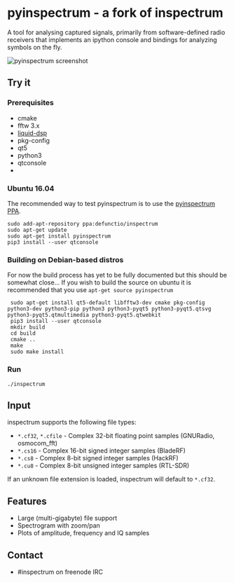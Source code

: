 # pyinspectrum - a fork of inspectrum
A tool for analysing captured signals, primarily from software-defined radio receivers that implements an ipython console and bindings for analyzing symbols on the fly.

![pyinspectrum screenshot](https://raw.githubusercontent.com/defunctio/defunctio.github.io/master/inspectrum-screenshot.png)

## Try it
### Prerequisites

 * cmake
 * fftw 3.x
 * [liquid-dsp](https://github.com/jgaeddert/liquid-dsp)
 * pkg-config
 * qt5
 * python3
 * qtconsole
 * 
 
### Ubuntu 16.04
  The recommended way to test pyinspectrum is to use the [pyinspectrum PPA](https://launchpad.net/~defunctio/+archive/ubuntu/inspectrum).
  ```
  sudo add-apt-repository ppa:defunctio/inspectrum
  sudo apt-get update
  sudo apt-get install pyinspectrum
  pip3 install --user qtconsole
  ```

### Building on Debian-based distros
  For now the build process has yet to be fully documented but this should be somewhat close... If you wish to build the source on ubuntu it is recommended that you use `apt-get source pyinspectrum`
    
 ```   
  sudo apt-get install qt5-default libfftw3-dev cmake pkg-config python3-dev python3-pip python3 python3-pyqt5 python3-pyqt5.qtsvg python3-pyqt5.qtmultimedia python3-pyqt5.qtwebkit
  pip3 install --user qtconsole
  mkdir build
  cd build
  cmake ..
  make
  sudo make install
 ```
### Run

    ./inspectrum

## Input
inspectrum supports the following file types:
 * `*.cf32`, `*.cfile` - Complex 32-bit floating point samples (GNURadio, osmocom_fft)
 * `*.cs16` - Complex 16-bit signed integer samples (BladeRF)
 * `*.cs8` - Complex 8-bit signed integer samples (HackRF)
 * `*.cu8` - Complex 8-bit unsigned integer samples (RTL-SDR)

If an unknown file extension is loaded, inspectrum will default to `*.cf32`.

## Features
 * Large (multi-gigabyte) file support
 * Spectrogram with zoom/pan
 * Plots of amplitude, frequency and IQ samples
 
## Contact
 * #inspectrum on freenode IRC
